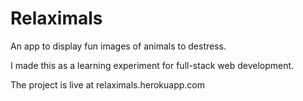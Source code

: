 # Relaximals
An app to display fun images of animals to destress.

I made this as a learning experiment for full-stack web development.

The project is live at relaximals.herokuapp.com

